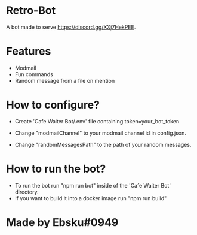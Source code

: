 # Retro-Bot

A bot made to serve https://discord.gg/XXj7HekPEE.

# Features

- Modmail
- Fun commands
- Random message from a file on mention

# How to configure?

- Create 'Cafe Waiter Bot/.env' file containing
token=your_bot_token

- Change "modmailChannel" to your modmail channel id in config.json.
- Change "randomMessagesPath" to the path of your random messages.

# How to run the bot?

- To run the bot run "npm run bot" inside of the 'Cafe Waiter Bot' directory.
- If you want to build it into a docker image run "npm run build"

# Made by Ebsku#0949
